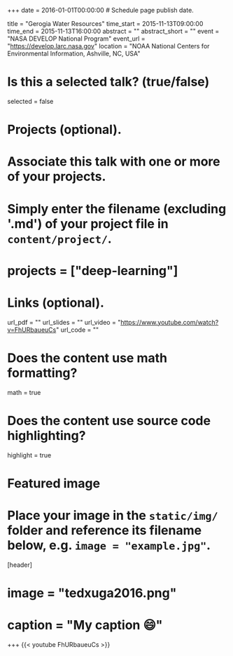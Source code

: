 +++
date = 2016-01-01T00:00:00  # Schedule page publish date.

title = "Gerogia Water Resources"
time_start = 2015-11-13T09:00:00
time_end = 2015-11-13T16:00:00
abstract = ""
abstract_short = ""
event = "NASA DEVELOP National Program"
event_url = "https://develop.larc.nasa.gov"
location = "NOAA National Centers for Environmental Information, Ashville, NC, USA"

# Is this a selected talk? (true/false)
selected = false

# Projects (optional).
#   Associate this talk with one or more of your projects.
#   Simply enter the filename (excluding '.md') of your project file in `content/project/`.

# projects = ["deep-learning"]

# Links (optional).
url_pdf = ""
url_slides = ""
url_video = "https://www.youtube.com/watch?v=FhURbaueuCs"
url_code = ""

# Does the content use math formatting?
math = true

# Does the content use source code highlighting?
highlight = true

# Featured image
# Place your image in the `static/img/` folder and reference its filename below, e.g. `image = "example.jpg"`.
[header]
# image = "tedxuga2016.png"
# caption = "My caption :smile:"


+++
{{< youtube FhURbaueuCs >}}


